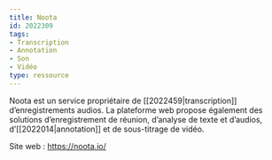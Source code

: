 ```yaml
---
title: Noota
id: 2022309
tags:
- Transcription
- Annotation
- Son
- Vidéo
type: ressource
---
```


Noota est un service propriétaire de [[2022459|transcription]] d’enregistrements audios. La plateforme web propose également des solutions d’enregistrement de réunion, d’analyse de texte et d’audios, d’[[2022014|annotation]] et de sous-titrage de vidéo.

Site web : <https://noota.io/>

